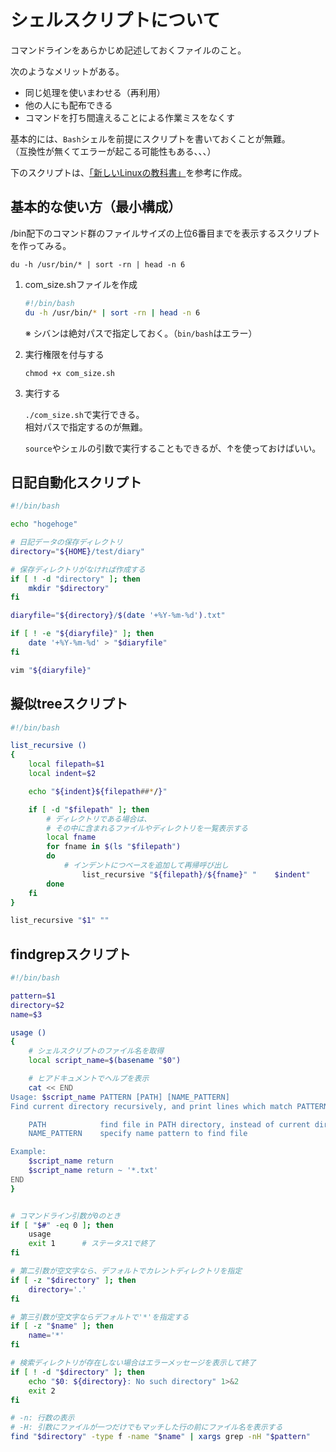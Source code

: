 # シェルスクリプトについて
コマンドラインをあらかじめ記述しておくファイルのこと。

次のようなメリットがある。
- 同じ処理を使いまわせる（再利用）
- 他の人にも配布できる
- コマンドを打ち間違えることによる作業ミスをなくす

基本的には、`Bash`シェルを前提にスクリプトを書いておくことが無難。  
（互換性が無くてエラーが起こる可能性もある、、、）

下のスクリプトは、[「新しいLinuxの教科書」](https://www.sbcr.jp/product/4815624316/)を参考に作成。

## 基本的な使い方（最小構成）
/bin配下のコマンド群のファイルサイズの上位6番目までを表示するスクリプトを作ってみる。

`du -h /usr/bin/* | sort -rn | head -n 6`

1. com_size.shファイルを作成
    ```bash
    #!/bin/bash
    du -h /usr/bin/* | sort -rn | head -n 6
    ```
    ※ シバンは絶対パスで指定しておく。（`bin/bash`はエラー）

2. 実行権限を付与する  

    `chmod +x com_size.sh`

3. 実行する

    `./com_size.sh`で実行できる。  
    相対パスで指定するのが無難。

    `source`やシェルの引数で実行することもできるが、↑を使っておけばいい。

## 日記自動化スクリプト

```bash
#!/bin/bash

echo "hogehoge"

# 日記データの保存ディレクトリ
directory="${HOME}/test/diary"

# 保存ディレクトリがなければ作成する
if [ ! -d "directory" ]; then
    mkdir "$directory"
fi

diaryfile="${directory}/$(date '+%Y-%m-%d').txt"

if [ ! -e "${diaryfile}" ]; then
    date '+%Y-%m-%d' > "$diaryfile"
fi

vim "${diaryfile}"
```

## 擬似treeスクリプト

```bash
#!/bin/bash

list_recursive ()
{
    local filepath=$1
    local indent=$2

    echo "${indent}${filepath##*/}"

    if [ -d "$filepath" ]; then
        # ディレクトリである場合は、
        # その中に含まれるファイルやディレクトリを一覧表示する
        local fname
        for fname in $(ls "$filepath")
        do
            # インデントにつベースを追加して再帰呼び出し
                list_recursive "${filepath}/${fname}" "    $indent"
        done
    fi
}

list_recursive "$1" ""
```

## findgrepスクリプト

```bash
#!/bin/bash

pattern=$1
directory=$2
name=$3

usage ()
{
    # シェルスクリプトのファイル名を取得
    local script_name=$(basename "$0")

    # ヒアドキュメントでヘルプを表示
    cat << END
Usage: $script_name PATTERN [PATH] [NAME_PATTERN]
Find current directory recursively, and print lines which match PATTERN.

    PATH            find file in PATH directory, instead of current directory 
    NAME_PATTERN    specify name pattern to find file

Example:
    $script_name return 
    $script_name return ~ '*.txt'
END
}


# コマンドライン引数が0のとき
if [ "$#" -eq 0 ]; then
    usage
    exit 1      # ステータス1で終了
fi

# 第二引数が空文字なら、デフォルトでカレントディレクトリを指定
if [ -z "$directory" ]; then
    directory='.'
fi

# 第三引数が空文字ならデフォルトで'*'を指定する
if [ -z "$name" ]; then
    name='*'
fi

# 検索ディレクトリが存在しない場合はエラーメッセージを表示して終了
if [ ! -d "$directory" ]; then
    echo "$0: ${directory}: No such directory" 1>&2
    exit 2
fi

# -n: 行数の表示
# -H: 引数にファイルが一つだけでもマッチした行の前にファイル名を表示する
find "$directory" -type f -name "$name" | xargs grep -nH "$pattern"
```